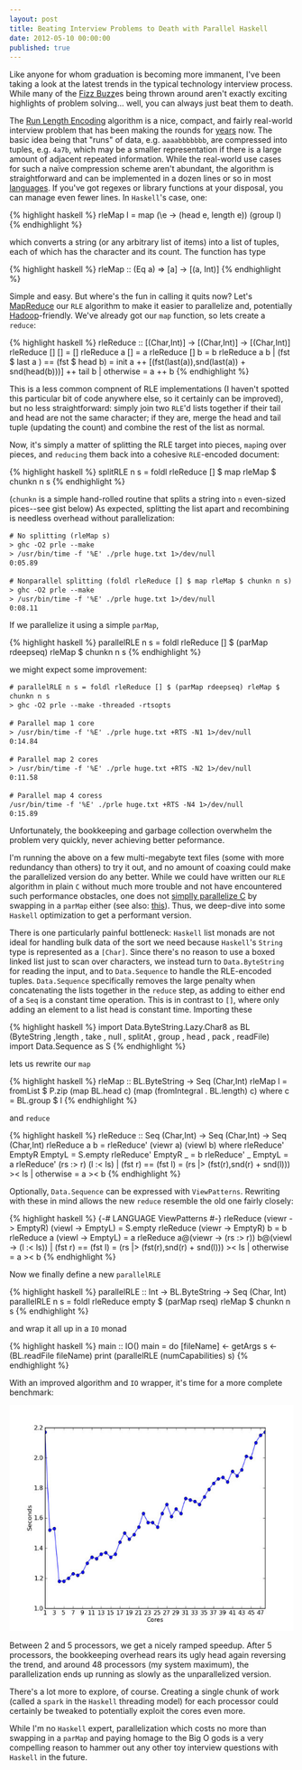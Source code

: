 ```yaml
---
layout: post
title: Beating Interview Problems to Death with Parallel Haskell
date: 2012-05-10 00:00:00
published: true
---
```


Like anyone for whom graduation is becoming more immanent, I've been
taking a look at the latest trends in the typical technology interview
process.  While many of the [Fizz Buzz][1]es being thrown around
aren't exactly exciting highlights of problem solving... well, you can
always just beat them to death.

The [Run Length Encoding][2] algorithm is a nice, compact, and fairly
real-world interview problem that has been making the rounds for [years][3] 
now.  The basic idea being that "runs" of data,
e.g. `aaaabbbbbbb`, are compressed into tuples, e.g. `4a7b`, which may
be a smaller representation if there is a large amount of adjacent
repeated information.  While the real-world use cases for such a naïve
compression scheme aren't abundant, the algorithm is straightforward
and can be implemented in a dozen lines or so in most [languages][4].
If you've got regexes or library functions at your disposal, you can
manage even fewer lines.  In `Haskell`'s case, one:

{% highlight haskell %}
rleMap l = map (\e -> (head e, length e)) (group l)
{% endhighlight %}

which converts a string (or any arbitrary list of items) into a list
of tuples, each of which has the character and its count.  The
function has type

{% highlight haskell %}
rleMap :: (Eq a) => [a] -> [(a, Int)]
{% endhighlight %}

Simple and easy.  But where's the fun in calling it quits now? 
Let's [MapReduce][5] our `RLE` algorithm to make it easier to parallelize
and, potentially [Hadoop][6]-friendly.  We've already got our `map`
function, so lets create a `reduce`:

{% highlight haskell %}
rleReduce :: [(Char,Int)] -> [(Char,Int)] -> [(Char,Int)]
rleReduce [] [] = []
rleReduce a  [] = a
rleReduce [] b  = b
rleReduce a b
          | (fst $ last a ) == (fst $ head b) = 
                 init a ++  [(fst(last(a)),snd(last(a)) + snd(head(b)))] ++ tail b
          | otherwise = a ++ b
{% endhighlight %}

This is a less common compnent of RLE implementations (I haven't
spotted this particular bit of code anywhere else, so it certainly can
be improved), but no less straightforward: simply join two `RLE`'d
lists together if their tail and head are not the same character; if
they are, merge the head and tail tuple (updating the count) and
combine the rest of the list as normal.

Now, it's simply a matter of splitting the RLE target into pieces,
`map`ing over pieces, and `reducing` them back into a cohesive
`RLE`-encoded document:

{% highlight haskell %}
splitRLE n s = foldl rleReduce [] $ map rleMap $ chunkn n s
{% endhighlight %}

(`chunkn` is a simple hand-rolled routine that splits a string into
`n` even-sized pices--see gist below) As expected, splitting the list
apart and recombining is needless overhead without parallelization:

    # No splitting (rleMap s)
    > ghc -O2 prle --make
    > /usr/bin/time -f '%E' ./prle huge.txt 1>/dev/null
    0:05.89

    # Nonparallel splitting (foldl rleReduce [] $ map rleMap $ chunkn n s)
    > ghc -O2 prle --make
    > /usr/bin/time -f '%E' ./prle huge.txt 1>/dev/null
    0:08.11

If we parallelize it using a simple `parMap`,

{% highlight haskell %}
parallelRLE n s = foldl rleReduce [] $ (parMap rdeepseq) rleMap $ chunkn n s
{% endhighlight %}

we might expect some improvement:

	# parallelRLE n s = foldl rleReduce [] $ (parMap rdeepseq) rleMap $ chunkn n s
	> ghc -O2 prle --make -threaded -rtsopts
	
    # Parallel map 1 core
	> /usr/bin/time -f '%E' ./prle huge.txt +RTS -N1 1>/dev/null
	0:14.84
	
	# Parallel map 2 cores 
	> /usr/bin/time -f '%E' ./prle huge.txt +RTS -N2 1>/dev/null
	0:11.58
	
	# Parallel map 4 coress 
	/usr/bin/time -f '%E' ./prle huge.txt +RTS -N4 1>/dev/null
	0:15.89

Unfortunately, the bookkeeping and garbage collection overwhelm the
problem very quickly, never achieving better peformance. 


I'm running the above on a few multi-megabyte text files (some with
more redundancy than others) to try it out, and no amount of coaxing
could make the parallelized version do any better.  While we could
have written our `RLE` algorithm in plain `C` without much more
trouble and not have encountered such performance obstacles, one does
not [simplly parallelize C][8] by swapping in a `parMap` either (see
also: [this][7]).  Thus, we deep-dive into some `Haskell` optimization
to get a performant version.

There is one particularly painful bottleneck: `Haskell` list monads
are not ideal for handling bulk data of the sort we need because
`Haskell`'s `String` type is represented as a `[Char]`.  Since there's
no reason to use a boxed linked list just to scan over characters, we
instead turn to `Data.ByteString` for reading the input, and to
`Data.Sequence` to handle the RLE-encoded tuples.  `Data.Sequence`
specifically removes the large penalty when concatenating the lists
together in the `reduce` step, as adding to either end of a `Seq` is a
constant time operation. This is in contrast to `[]`, where only
adding an element to a list head is constant time.  Importing these

{% highlight haskell %}
import Data.ByteString.Lazy.Char8 as BL 
       (ByteString
       ,length
       , take
       , null
       , splitAt
       , group
       , head
       , pack
       , readFile)
import Data.Sequence as S
{% endhighlight %}

lets us rewrite our `map`

{% highlight haskell %}
rleMap :: BL.ByteString -> Seq (Char,Int)
rleMap l = fromList $ P.zip (map BL.head c) (map (fromIntegral . BL.length) c)
       where
        c = BL.group $ l
{% endhighlight %}

and `reduce`

{% highlight haskell %}
rleReduce :: Seq (Char,Int) -> Seq (Char,Int) -> Seq (Char,Int)
rleReduce a b = rleReduce' (viewr a) (viewl b)
             where
              rleReduce' EmptyR EmptyL = S.empty
              rleReduce' EmptyR _ = b
              rleReduce' _ EmptyL = a
              rleReduce' (rs :> r) (l :< ls)
                         | (fst r) == (fst l) = 
                           (rs |> (fst(r),snd(r) + snd(l))) >< ls
                         | otherwise = a >< b
{% endhighlight %}

Optionally, `Data.Sequence` can be expressed with `ViewPatterns`.
Rewriting with these in mind allows the new `reduce` resemble the old
one fairly closely:

{% highlight haskell %}
{-# LANGUAGE ViewPatterns #-}
rleReduce (viewr -> EmptyR) (viewl -> EmptyL) = S.empty
rleReduce (viewr -> EmptyR) b = b
rleReduce a (viewl -> EmptyL) = a
rleReduce a@(viewr -> (rs :> r)) b@(viewl -> (l :< ls))
           | (fst r) == (fst l) = 
             (rs |> (fst(r),snd(r) + snd(l))) >< ls
           | otherwise = a >< b
{% endhighlight %}

Now we finally define a new `parallelRLE`

{% highlight haskell %}
parallelRLE :: Int -> BL.ByteString -> Seq (Char, Int)
parallelRLE n s = foldl rleReduce empty $ (parMap rseq) rleMap $ chunkn n s
{% endhighlight %}

and wrap it all up in a `IO` monad

{% highlight haskell %}
main :: IO()
main = do
     [fileName] <- getArgs
     s <- (BL.readFile fileName)
     print (parallelRLE (numCapabilities) s)
{% endhighlight %}

With an improved algorithm and `IO` wrapper, it's time for a more
complete benchmark:

[<img src="/img/posts/beating-interview-problems-to-death-with-parallel-haskell/prle-plot.jpg" alt="Performance Plot" width="600" height="400" />](/img/posts/beating-interview-problems-to-death-with-parallel-haskell/prle-plot.png)

Between 2 and 5 processors, we get a nicely ramped speedup.  After 5
processors, the bookkeeping overhead rears its ugly head again
reversing the trend, and around 48 processors (my system maximum), the
parallelization ends up running as slowly as the unparallelized
version.

There's a lot more to explore, of course.  Creating a single chunk of
work (called a `spark` in the `Haskell` threading model) for each
processor could certainly be tweaked to potentially exploit the cores
even more.

While I'm no `Haskell` expert, parallelization which costs no more
than swapping in a `parMap` and paying homage to the Big O gods is a
very compelling reason to hammer out any other toy interview questions
with `Haskell` in the future.

[1]: http://imranontech.com/2007/01/24/using-fizzbuzz-to-find-developers-who-grok-coding/
[2]: http://en.wikipedia.org/wiki/Run-length_encoding
[3]: http://stackoverflow.com/questions/2048854/c-interview-question-run-length-coding-of-strings
[4]: http://rosettacode.org/wiki/Run-length_encoding
[5]: http://en.wikipedia.org/wiki/MapReduce
[6]: http://hadoop.apache.org/mapreduce/
[7]: http://en.wikipedia.org/wiki/There_ain%27t_no_such_thing_as_a_free_lunch
[8]: http://memegenerator.net/instance/20426610
